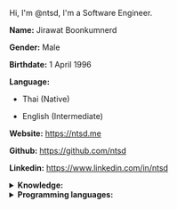 Hi, I'm @ntsd, I'm a Software Engineer.

**Name:**  Jirawat Boonkumnerd

**Gender:** Male

**Birthdate:** 1 April 1996

**Language:**

- Thai (Native)

- English (Intermediate)

**Website:** <https://ntsd.me>

**Github:** <https://github.com/ntsd>

**Linkedin:** <https://www.linkedin.com/in/ntsd>

<details>
<summary>
  <b>Knowledge:</b>
</summary>

- Front-end Development (Web, Mobile)

- Back-end Development (API, Database, Security)

- Infrastructure and Cloud Service

- Algorithms and Data Structures

- Image Processing, Machine Learning, Deep Learning

- Software development process

</details>

<details>
<summary>
  <b>Programming languages:</b>
</summary>
  
- **Advanced:** Python, JavaScript/Typescript, Java

- **Intermediate:** Bash/Shell, C#, C++

</details>
